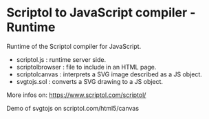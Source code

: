 # Scriptol to JavaScript compiler - Runtime

Runtime of the Scriptol compiler for JavaScript.

- scriptol.js :  runtime server side.
- scriptolbrowser : file to include in an HTML page.
- scriptolcanvas : interprets a SVG image described as a JS object.
- svgtojs.sol : converts a SVG drawing to a JS object.

More infos on: https://www.scriptol.com/scriptol/

Demo of svgtojs on scriptol.com/html5/canvas
